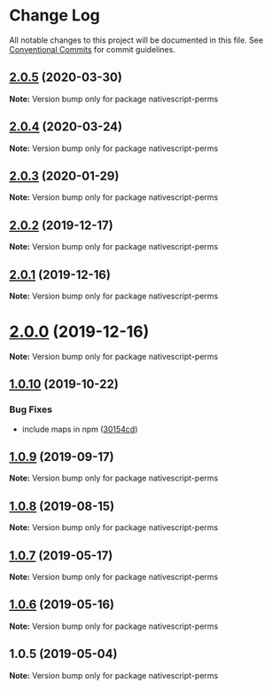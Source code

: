 # Change Log

All notable changes to this project will be documented in this file.
See [Conventional Commits](https://conventionalcommits.org) for commit guidelines.

## [2.0.5](https://github.com/farfromrefug/nativescript-perms/compare/v2.0.4...v2.0.5) (2020-03-30)

**Note:** Version bump only for package nativescript-perms





## [2.0.4](https://github.com/farfromrefug/nativescript-perms/compare/v2.0.3...v2.0.4) (2020-03-24)

**Note:** Version bump only for package nativescript-perms





## [2.0.3](https://github.com/farfromrefug/nativescript-perms/compare/v2.0.2...v2.0.3) (2020-01-29)

**Note:** Version bump only for package nativescript-perms





## [2.0.2](https://github.com/farfromrefug/nativescript-perms/compare/v2.0.1...v2.0.2) (2019-12-17)

**Note:** Version bump only for package nativescript-perms





## [2.0.1](https://github.com/farfromrefug/nativescript-perms/compare/v2.0.0...v2.0.1) (2019-12-16)

**Note:** Version bump only for package nativescript-perms





# [2.0.0](https://github.com/farfromrefug/nativescript-perms/compare/v1.0.10...v2.0.0) (2019-12-16)

**Note:** Version bump only for package nativescript-perms





## [1.0.10](https://github.com/farfromrefug/nativescript-perms/compare/v1.0.9...v1.0.10) (2019-10-22)


### Bug Fixes

* include maps in npm ([30154cd](https://github.com/farfromrefug/nativescript-perms/commit/30154cd))





## [1.0.9](https://github.com/farfromrefug/nativescript-perms/compare/v1.0.8...v1.0.9) (2019-09-17)

**Note:** Version bump only for package nativescript-perms





## [1.0.8](https://github.com/farfromrefug/nativescript-perms/compare/v1.0.7...v1.0.8) (2019-08-15)

**Note:** Version bump only for package nativescript-perms





## [1.0.7](https://github.com/farfromrefug/nativescript-perms/compare/v1.0.6...v1.0.7) (2019-05-17)

**Note:** Version bump only for package nativescript-perms





## [1.0.6](https://github.com/farfromrefug/nativescript-perms/compare/v1.0.5...v1.0.6) (2019-05-16)

**Note:** Version bump only for package nativescript-perms





## 1.0.5 (2019-05-04)

**Note:** Version bump only for package nativescript-perms
